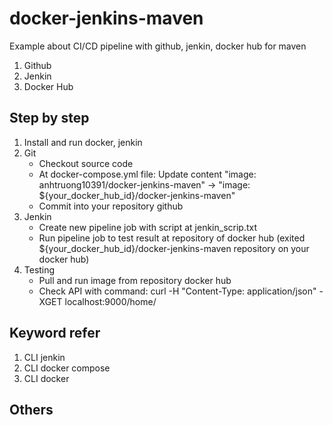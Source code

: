 # docker-jenkins-maven
  Example about CI/CD pipeline with github, jenkin, docker hub for maven
   1. Github
   2. Jenkin
   3. Docker Hub
## Step by step
1. Install and run docker, jenkin
2. Git
   - Checkout source code
   - At docker-compose.yml file:
     Update content "image: anhtruong10391/docker-jenkins-maven" -> "image: ${your_docker_hub_id}/docker-jenkins-maven"
   - Commit into your repository github
3. Jenkin
   - Create new pipeline job with script at jenkin_scrip.txt
   - Run pipeline job to test result at repository of docker hub (exited ${your_docker_hub_id}/docker-jenkins-maven repository on your docker hub)
4. Testing
   - Pull and run image from repository docker hub
   - Check API with command:
     curl -H "Content-Type: application/json" -XGET localhost:9000/home/
## Keyword refer
1. CLI jenkin
2. CLI docker compose
3. CLI docker
## Others
